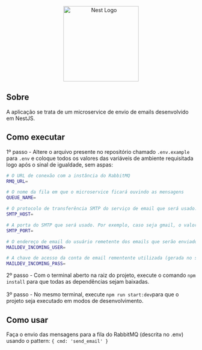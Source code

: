 <p align="center">
  <a href="http://nestjs.com/" target="blank"><img src="https://nestjs.com/img/logo-small.svg" width="200" alt="Nest Logo" /></a>
</p>


## Sobre
A aplicação se trata de um microservice de envio de emails desenvolvido em NestJS.

## Como executar
1º passo - Altere o arquivo presente no repositório chamado `.env.example` para `.env` e coloque todos os valores das variáveis de ambiente requisitada logo após o sinal de igualdade, sem aspas:

```bash
# O URL de conexão com a instância do RabbitMQ
RMQ_URL=

# O nome da fila em que o microservice ficará ouvindo as mensagens
QUEUE_NAME=

# O protocolo de transferência SMTP do serviço de email que será usado. Por exemplo, caso seja o gmail, o valor será `smtp.gmail.com`
SMTP_HOST=

# A porta do SMTP que será usado. Por exemplo, caso seja gmail, o valor será `587`
SMTP_PORT=

# O endereço de email do usuário remetente dos emails que serão enviados
MAILDEV_INCOMING_USER=

# A chave de acesso da conta de email rementente utilizada (gerada no site do serviço de email usado, na parte de segurança da conta)
MAILDEV_INCOMING_PASS=
```

2º passo - Com o terminal aberto na raiz do projeto, execute o comando `npm install` para que todas as dependências sejam baixadas. <br><br>
3º passo - No mesmo terminal, execute `npm run start:dev`para que o projeto seja executado em modos de desenvolvimento.

## Como usar
Faça o envio das mensagens para a fila do RabbitMQ (descrita no .env) usando o pattern: `{ cmd: 'send_email' }`
